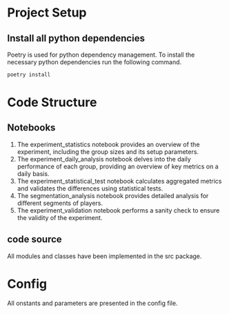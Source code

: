 # Project Setup
## Install all python dependencies

Poetry is used for python dependency management. To install the necessary python dependencies run the following command.

```bash
poetry install
```

# Code Structure
## Notebooks
1. The experiment_statistics notebook provides an overview of the experiment, including the group sizes and its setup parameters. 
2. The experiment_daily_analysis notebook delves into the daily performance of each group, providing an overview of key metrics on a daily basis.
3. The experiment_statistical_test notebook calculates aggregated metrics and validates the differences using statistical tests.
4. The segmentation_analysis notebook provides detailed analysis for different segments of players. 
5. The experiment_validation notebook performs a sanity check to ensure the validity of the experiment.

## code source
All modules and classes have been implemented in the src package.

# Config
All onstants and parameters are presented in the config file.





